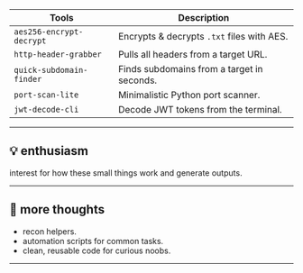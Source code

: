 | Tools                    | Description                                |
|--------------------------|--------------------------------------------|
| `aes256-encrypt-decrypt` | Encrypts & decrypts `.txt` files with AES.|
| `http-header-grabber`    | Pulls all headers from a target URL.       |
| `quick-subdomain-finder` | Finds subdomains from a target in seconds.|
| `port-scan-lite`         | Minimalistic Python port scanner.         |
| `jwt-decode-cli`         | Decode JWT tokens from the terminal.      |

---

## 💡 enthusiasm
interest for how these small things work and generate outputs.

---

## 🐾 more thoughts 
- recon helpers.
- automation scripts for common tasks.
- clean, reusable code for curious noobs.

---
